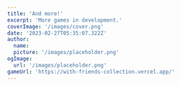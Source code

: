 ```yaml
---
title: 'And more!'
excerpt: 'More games in development.'
coverImage: '/images/cover.png'
date: '2023-02-27T05:35:07.322Z'
author:
  name: 
  picture: '/images/placeholder.png'
ogImage:
  url: '/images/placeholder.png'
gameUrl: 'https://with-friends-collection.vercel.app/'
---
```


